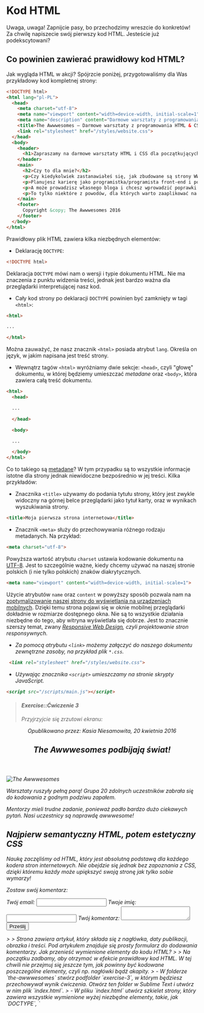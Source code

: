 # Kod HTML

Uwaga, uwaga! Zapnijcie pasy, bo przechodzimy wreszcie do konkretów! Za chwilę napiszecie swój pierwszy kod HTML. Jesteście już podekscytowani?

## Co powinien zawierać prawidłowy kod HTML?

Jak wygląda HTML w akcji? Spójrzcie poniżej, przygotowaliśmy dla Was przykładowy kod kompletnej strony:

```html
<!DOCTYPE html>
<html lang="pl-PL">
  <head>
    <meta charset="utf-8">
    <meta name="viewport" content="width=device-width, initial-scale=1">
    <meta name="description" content="Darmowe warsztaty z programowania HTML i CSS.">
    <title>The Awwwesomes – Darmowe warsztaty z programowania HTML & CSS</title>
    <link rel="stylesheet" href="/styles/website.css">
  </head>
  <body>
    <header>
      <h1>Zapraszamy na darmowe warsztaty HTML i CSS dla początkujących!</h1>
    </header>
    <main>
      <h2>Czy to dla mnie?</h2>
      <p>Czy kiedykolwiek zastanawiałeś się, jak zbudowane są strony WWW?</p>
      <p>Planujesz karierę jako programistka/programista front-end i potrzebujesz merytorycznego wsparcia na start?</p>
      <p>A może prowadzisz własnego bloga i chcesz wprowadzić poprawki w szablonie, ale nie wiesz, jak to zrobić?</p>
      <p>To tylko niektóre z powodów, dla których warto zaaplikować na warsztaty The Awwwesomes.</p>
    </main>
    <footer>
      Copyright &copy; The Awwwesomes 2016
    </footer>
  </body>
</html>
```

Prawidłowy plik HTML zawiera kilka niezbędnych elementów:

- Deklarację `DOCTYPE`:

```html
<!DOCTYPE html>
```

Deklaracja `DOCTYPE` mówi nam o wersji i typie dokumentu HTML. Nie ma znaczenia z punktu widzenia treści, jednak jest bardzo ważna dla przeglądarki interpretującej nasz kod.

- Cały kod strony po deklaracji `DOCTYPE` powinien być zamknięty w tagi `<html>`:

```html
<html>

...

</html>
```

Można zauważyć, że nasz znacznik `<html>` posiada atrybut `lang`. Określa on język, w jakim napisana jest treść strony.

- Wewnątrz tagów `<html>` wyróżniamy dwie sekcje: `<head>`, czyli "głowę" dokumentu, w której będziemy umieszczać <i>metadane</i> oraz `<body>`, która zawiera całą treść dokumentu.

```html
<html>
  <head>

  ...

  </head>

  <body>

  ...

  </body>
</html>
```

Co to takiego są [metadane](https://pl.wikipedia.org/wiki/Metadane)? W tym przypadku są to wszystkie informacje istotne dla strony jednak niewidoczne bezpośrednio w jej treści. Kilka przykładów:

- Znacznika `<title>` używamy do podania tytułu strony, który jest zwykle widoczny na górnej belce przeglądarki jako tytuł karty, oraz w wynikach wyszukiwania strony.

```html
<title>Moja pierwsza strona internetowa</title>
```

- Znacznik `<meta>` służy do przechowywania różnego rodzaju metadanych. Na przykład:

```html
<meta charset="utf-8">
```

Powyższa wartość atrybutu `charset` ustawia kodowanie dokumentu na [UTF-8](https://pl.wikipedia.org/wiki/UTF-8). Jest to szczególnie ważne, kiedy chcemy używać na naszej stronie polskich (i nie tylko polskich) znaków diakrytycznych.

```html
<meta name="viewport" content="width=device-width, initial-scale=1">
```

Użycie atrybutów `name` oraz `content` w powyższy sposób pozwala nam na [zoptymalizowanie naszej strony do wyświetlania na urządzeniach mobilnych](https://developer.mozilla.org/pl/docs/Mozilla/Mobile/Viewport_meta_tag). Dzięki temu strona pojawi się w oknie mobilnej przeglądarki dokładnie w rozmiarze dostępnego okna. Nie są to wszystkie działania niezbędne do tego, aby witryna wyświetlała się dobrze. Jest to znacznie szerszy temat, zwany <i>[Responsive Web Design](https://developer.mozilla.org/pl/docs/Mozilla/Mobile/Viewport_meta_tag)<i>, czyli <i>projektowanie stron responsywnych</i>.

- Za pomocą atrybutu `<link>` możemy załączyć do naszego dokumentu zewnętrzne zasoby, na przykład plik `*.css`.

```html
 <link rel="stylesheet" href="/styles/website.css">
```
- Używając znacznika `<script>` umieszczamy na stronie skrypty JavaScript.

```html
<script src="/scripts/main.js"></script>
```

> #### Exercise::Ćwiczenie 3
>
> Przyjrzyjcie się zrzutowi ekranu:
>
><div class="example-wrapper">
  <article>
    <header>
      <p>Opublikowano przez: <em>Kasia Niesamowita</em>,
        <time datetime="2016-04-20T18:00+01:00">20 kwietnia 2016</time>
      </p>
      <h1>The Awwwesomes podbijają świat!</h1>
    </header>
    <img src="/images/screen.jpg" alt="The Awwwesomes">
    <p>Warsztaty ruszyły pełną parą! Grupa 20 zdolnych uczestników zabrała się do kodowania z godnym podziwu zapałem.</p>
    <p>Mentorzy mieli trudne zadanie, ponieważ padło bardzo dużo ciekawych pytań. Nasi uczestnicy są naprawdę <em>awwwesome</em>!</p>
    <h2>Najpierw semantyczny HTML, potem estetyczny CSS</h2>
    <p>Naukę zaczęliśmy od HTML, który jest absolutną podstawą dla każdego kodera stron internetowych. Nie obejdzie się jednak bez zapoznania z CSS, dzięki któremu każdy może upiększyć swoją stronę jak tylko sobie wymarzy!</p>
  </article>
  <form>
    <p>Zostaw swój komentarz:</p>
    <label for="email">Twój email:</label>
    <input type="email" id="email">
    <label for="name">Twoje imię:</label>
    <input type="text" id="name">
    <label for="comment">Twój komentarz:</label>
    <textarea id="comment"></textarea>
    <button type="submit">Prześlij</button>
  </form>
</div>
>
> Strona zawiera artykuł, który składa się z nagłówka, daty publikacji, obrazka i treści. Pod artykułem znajduje się prosty formularz do dodawania komentarzy. Jak przenieść wymienione elementy do kodu HTML?
>
> Na początku zadbamy, aby otrzymać w efekcie prawidłowy kod HTML. W tej chwili nie przejmuj się jeszcze tym, jak powinny być kodowane poszczególne elementy, czyli np. nagłówki bądź akapity.
> - W folderze `the-awwwesomes` stwórz podfolder `exercise-3`, w którym będziesz przechowywał wynik ćwiczenia. Otwórz ten folder w Sublime Text i utwórz w nim plik `index.html`.
> - W pliku `index.html` utwórz szkielet strony, który zawiera wszystkie wymienione wyżej niezbędne elementy, takie, jak `DOCTYPE`, `<title>` bądź znaczniki `<meta>`.
> - Podstawową treść strony umieść wewnątrz znaczników `<body>` jako zwykły tekst. Otwórz `index.html` w przeglądarce. Co widzisz? Czego brakuje?
